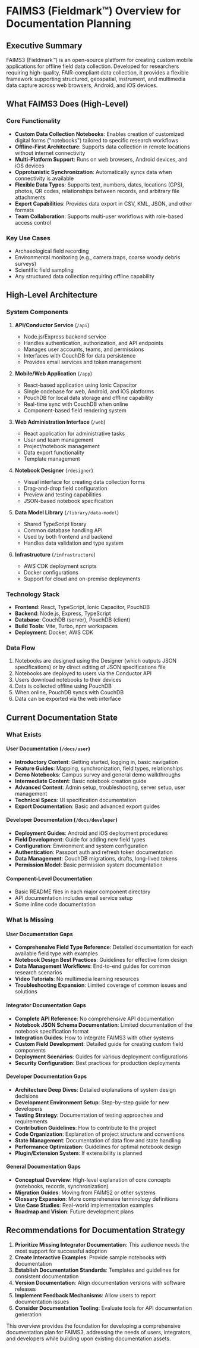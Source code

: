 # FAIMS3 (Fieldmark™) Overview for Documentation Planning

## Executive Summary

FAIMS3 (Fieldmark™) is an open-source platform for creating custom mobile applications for offline field data collection. Developed for researchers requiring high-quality, FAIR-compliant data collection, it provides a flexible framework supporting structured, geospatial, instrument, and multimedia data capture across web browsers, Android, and iOS devices.

## What FAIMS3 Does (High-Level)

### Core Functionality
- **Custom Data Collection Notebooks**: Enables creation of customized digital forms ("notebooks") tailored to specific research workflows
- **Offline-First Architecture**: Supports data collection in remote locations without internet connectivity
- **Multi-Platform Support**: Runs on web browsers, Android devices, and iOS devices
- **Opprotunistic Synchronization**: Automatically syncs data when connectivity is available
- **Flexible Data Types**: Supports text, numbers, dates, locations (GPS), photos, QR codes, relationships between records, and arbitrary file attachments
- **Export Capabilities**: Provides data export in CSV, KML, JSON, and other formats
- **Team Collaboration**: Supports multi-user workflows with role-based access control

### Key Use Cases
- Archaeological field recording
- Environmental monitoring (e.g., camera traps, coarse woody debris surveys)  
- Scientific field sampling
- Any structured data collection requiring offline capability

## High-Level Architecture

### System Components

1. **API/Conductor Service** (`/api`)
   - Node.js/Express backend service
   - Handles authentication, authorization, and API endpoints
   - Manages user accounts, teams, and permissions
   - Interfaces with CouchDB for data persistence
   - Provides email services and token management

2. **Mobile/Web Application** (`/app`)
   - React-based application using Ionic Capacitor
   - Single codebase for web, Android, and iOS platforms
   - PouchDB for local data storage and offline capability
   - Real-time sync with CouchDB when online
   - Component-based field rendering system

3. **Web Administration Interface** (`/web`)
   - React application for administrative tasks
   - User and team management
   - Project/notebook management
   - Data export functionality
   - Template management

4. **Notebook Designer** (`/designer`)
   - Visual interface for creating data collection forms
   - Drag-and-drop field configuration
   - Preview and testing capabilities
   - JSON-based notebook specification

5. **Data Model Library** (`/library/data-model`)
   - Shared TypeScript library
   - Common database handling API
   - Used by both frontend and backend
   - Handles data validation and type system

6. **Infrastructure** (`/infrastructure`)
   - AWS CDK deployment scripts
   - Docker configurations
   - Support for cloud and on-premise deployments

### Technology Stack
- **Frontend**: React, TypeScript, Ionic Capacitor, PouchDB
- **Backend**: Node.js, Express, TypeScript
- **Database**: CouchDB (server), PouchDB (client)
- **Build Tools**: Vite, Turbo, npm workspaces
- **Deployment**: Docker, AWS CDK

### Data Flow
1. Notebooks are designed using the Designer (which outputs JSON specifications) or by direct editing of JSON specifications file
2. Notebooks are deployed to users via the Conductor API
3. Users download notebooks to their devices
4. Data is collected offline using PouchDB
5. When online, PouchDB syncs with CouchDB
6. Data can be exported via the web interface

## Current Documentation State

### What Exists

#### User Documentation (`/docs/user`)
- **Introductory Content**: Getting started, logging in, basic navigation
- **Feature Guides**: Mapping, synchronization, field types, relationships
- **Demo Notebooks**: Campus survey and general demo walkthroughs
- **Intermediate Content**: Basic notebook creation guide
- **Advanced Content**: Admin setup, troubleshooting, server setup, user management
- **Technical Specs**: UI specification documentation
- **Export Documentation**: Basic and advanced export guides

#### Developer Documentation (`/docs/developer`)
- **Deployment Guides**: Android and iOS deployment procedures
- **Field Development**: Guide for adding new field types
- **Configuration**: Environment and system configuration
- **Authentication**: Passport auth and refresh token documentation
- **Data Management**: CouchDB migrations, drafts, long-lived tokens
- **Permission Model**: Basic permission system documentation

#### Component-Level Documentation
- Basic README files in each major component directory
- API documentation includes email service setup
- Some inline code documentation

### What Is Missing

#### User Documentation Gaps
- **Comprehensive Field Type Reference**: Detailed documentation for each available field type with examples
- **Notebook Design Best Practices**: Guidelines for effective form design
- **Data Management Workflows**: End-to-end guides for common research scenarios
- **Video Tutorials**: No multimedia learning resources
- **Troubleshooting Expansion**: Limited coverage of common issues and solutions

#### Integrator Documentation Gaps
- **Complete API Reference**: No comprehensive API documentation
- **Notebook JSON Schema Documentation**: Limited documentation of the notebook specification format
- **Integration Guides**: How to integrate FAIMS3 with other systems
- **Custom Field Development**: Detailed guide for creating custom field components
- **Deployment Scenarios**: Guides for various deployment configurations
- **Security Configuration**: Best practices for production deployments

#### Developer Documentation Gaps
- **Architecture Deep Dives**: Detailed explanations of system design decisions
- **Development Environment Setup**: Step-by-step guide for new developers
- **Testing Strategy**: Documentation of testing approaches and requirements
- **Contribution Guidelines**: How to contribute to the project
- **Code Organization**: Explanation of project structure and conventions
- **State Management**: Documentation of data flow and state handling
- **Performance Optimization**: Guidelines for optimal notebook design
- **Plugin/Extension System**: If extensibility is planned

#### General Documentation Gaps
- **Conceptual Overview**: High-level explanation of core concepts (notebooks, records, synchronization)
- **Migration Guides**: Moving from FAIMS2 or other systems
- **Glossary Expansion**: More comprehensive terminology definitions
- **Use Case Studies**: Real-world implementation examples
- **Roadmap and Vision**: Future development plans

## Recommendations for Documentation Strategy

1. **Prioritize Missing Integrator Documentation**: This audience needs the most support for successful adoption
2. **Create Interactive Examples**: Provide sample notebooks with documentation
3. **Establish Documentation Standards**: Templates and guidelines for consistent documentation
4. **Version Documentation**: Align documentation versions with software releases
5. **Implement Feedback Mechanisms**: Allow users to report documentation issues
6. **Consider Documentation Tooling**: Evaluate tools for API documentation generation

This overview provides the foundation for developing a comprehensive documentation plan for FAIMS3, addressing the needs of users, integrators, and developers while building upon existing documentation assets.